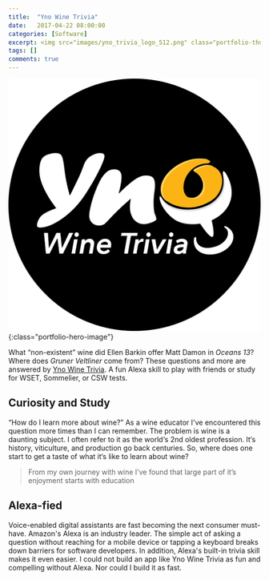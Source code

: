 ```yaml
---
title:  "Yno Wine Trivia"
date:   2017-04-22 08:00:00
categories: [Software]
excerpt: <img src="images/yno_trivia_logo_512.png" class="portfolio-thumbnail-image" align="left">What “non-existent” wine did Ellen Barkin offer Matt Damon in Oceans 13? Where does Gruner Veltliner come from? These questions and more are answered by Yno Wine Trivia. A fun Alexa skill to play with friends or study for WSET, Sommelier, or CSW tests.
tags: []
comments: true
---
```

![Yno Wine Trivia](/images/yno_trivia_logo_512.png){:class="portfolio-hero-image"}

What “non-existent” wine did Ellen Barkin offer Matt Damon in _Oceans 13_? Where does _Gruner Veltliner_ come from? These questions and more are answered by [Yno Wine Trivia](https://www.amazon.com/Brainstorm-Creative-Wine-Trivia/dp/B071Y1HRP1/ref=sr_1_1?s=digital-skills&ie=UTF8&qid=1503377224&sr=1-1&keywords=wine+trivia). A fun Alexa skill to play with friends or study for WSET, Sommelier, or CSW tests.

## Curiosity and Study
“How do I learn more about wine?” As a wine educator I've encountered this question more times than I can remember. The problem is wine is a daunting subject. I often refer to it as the world‘s 2nd oldest profession. It‘s history, viticulture, and production go back centuries. So, where does one start to get a taste of what it‘s like to learn about wine?

> From my own journey with wine I’ve found that large part of it’s enjoyment starts with education

## Alexa-fied
Voice-enabled digital assistants are fast becoming the next consumer must-have. Amazon's Alexa is an industry leader. The simple act of asking a question without reaching for a mobile device or tapping a keyboard breaks down barriers for software developers. In addition, Alexa's built-in trivia skill makes it even easier. I could not build an app like Yno Wine Trivia as fun and compelling without Alexa. Nor could I build it as fast.
